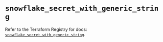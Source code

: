 # `snowflake_secret_with_generic_string`

Refer to the Terraform Registry for docs: [`snowflake_secret_with_generic_string`](https://registry.terraform.io/providers/snowflake-labs/snowflake/1.0.1/docs/resources/secret_with_generic_string).
